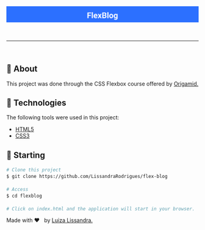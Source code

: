 <div align = "center" id = "top"> 
	
  <img src = "https://github.com/LissandraRodrigues/flex-blog/blob/master/FlexBlog.png" alt = "FlexBlog" />

  &#xa0;

</div>

<hr> 

<br>

## :dart: About ##

This project was done through the CSS Flexbox course offered by <a href = "https://www.origamid.com/"> Origamid. </a>

## :rocket: Technologies ##

The following tools were used in this project:

- [HTML5](https://developer.mozilla.org/en-US/docs/Web/Guide/HTML/HTML5)
- [CSS3](https://devdocs.io/css/)

## :checkered_flag: Starting ##

```bash
# Clone this project
$ git clone https://github.com/LissandraRodrigues/flex-blog

# Access
$ cd flexblog

# Click on index.html and the application will start in your browser.
```

Made with :heart: &nbsp; by <a href = "https://www.linkedin.com/in/luiza-lissandra" target = "_parent"> Luiza Lissandra. </a>

